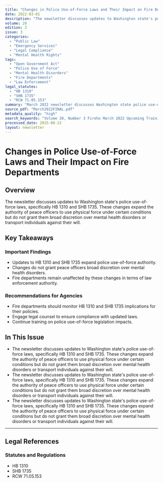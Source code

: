 ```yaml
---
title: "Changes in Police Use-of-Force Laws and Their Impact on Fire Departments"
date: 2022-03-01
description: "The newsletter discusses updates to Washington state's police use-of-force laws, specifically HB 1310 and SHB 1735. These changes expand the authority of peace officers to use physical force under certain conditions but do not grant them broad discretion over mental health disorders or transport individuals against their will."
volume: 20
edition: 3
issue: 3
categories:
  - "Public Law"
  - "Emergency Services"
  - "Legal Compliance"
  - "Mental Health Rights"
tags:
  - "Open Government Act"
  - "Police Use of Force"
  - "Mental Health Disorders"
  - "Fire Departments"
  - "Law Enforcement"
legal_statutes:
  - "HB 1310"
  - "SHB 1735"
  - "RCW 71.05.153"
summary: "March 2022 newsletter discusses Washington state police use-of-force law updates through HB 1310 and SHB 1735, analyzes expanded authority for peace officers to use physical force under certain conditions while maintaining restrictions on mental health disorder intervention and involuntary transport, examines RCW 71.05.153 implications, provides guidance on fire department compliance with updated laws, and emphasizes continued coordination between emergency services and law enforcement agencies."
source_pdf: "March2022FINAL.pdf"
metadata_quality: "high"
search_keywords: "Volume 20, Number 3 Fireho March 2022 Upcoming Training on OGTA etc. Police Use of Force Changes in Washington State. HB 1310 SHB 1735 RCW 71.05.153..."
processed_date: 2025-08-22
layout: newsletter
---
```


# Changes in Police Use-of-Force Laws and Their Impact on Fire Departments

## Overview

The newsletter discusses updates to Washington state's police use-of-force laws, specifically HB 1310 and SHB 1735. These changes expand the authority of peace officers to use physical force under certain conditions but do not grant them broad discretion over mental health disorders or transport individuals against their will.

## Key Takeaways

### Important Findings

- Updates to HB 1310 and SHB 1735 expand police use-of-force authority.
- Changes do not grant peace officers broad discretion over mental health disorders.
- Fire departments remain unaffected by these changes in terms of law enforcement authority.

### Recommendations for Agencies

- Fire departments should monitor HB 1310 and SHB 1735 implications for their policies.
- Engage legal counsel to ensure compliance with updated laws.
- Continue training on police use-of-force legislation impacts.

## In This Issue

- The newsletter discusses updates to Washington state's police use-of-force laws, specifically HB 1310 and SHB 1735. These changes expand the authority of peace officers to use physical force under certain conditions but do not grant them broad discretion over mental health disorders or transport individuals against their will.
- The newsletter discusses updates to Washington state's police use-of-force laws, specifically HB 1310 and SHB 1735. These changes expand the authority of peace officers to use physical force under certain conditions but do not grant them broad discretion over mental health disorders or transport individuals against their will.
- The newsletter discusses updates to Washington state's police use-of-force laws, specifically HB 1310 and SHB 1735. These changes expand the authority of peace officers to use physical force under certain conditions but do not grant them broad discretion over mental health disorders or transport individuals against their will.

---

## Legal References

### Statutes and Regulations

- HB 1310
- SHB 1735
- RCW 71.05.153

